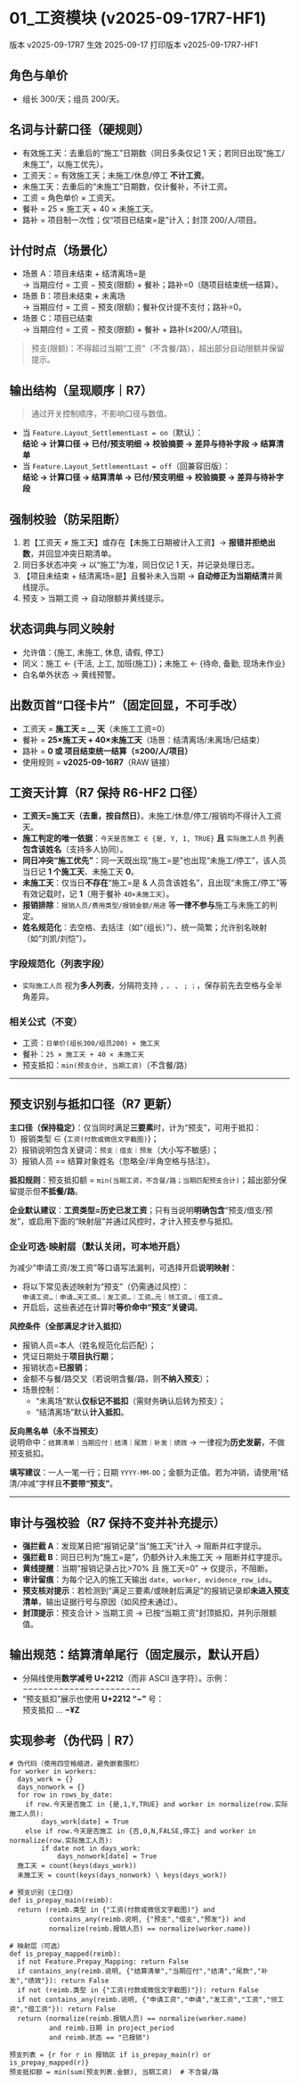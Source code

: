# 01_工资模块 (v2025-09-17R7-HF1)
版本 v2025-09-17R7
生效 2025-09-17
打印版本 v2025-09-17R7-HF1

## 角色与单价
- 组长 300/天；组员 200/天。

## 名词与计薪口径（硬规则）
- 有效施工天：去重后的“施工”日期数（同日多条仅记 1 天；若同日出现“施工/未施工”，以施工优先）。
- 工资天：= 有效施工天；未施工/休息/停工 **不计工资**。
- 未施工天：去重后的“未施工”日期数，仅计餐补，不计工资。
- 工资 = 角色单价 × 工资天。
- 餐补 = 25 × 施工天 + 40 × 未施工天。
- 路补 = 项目制一次性；仅“项目已结束=是”计入；封顶 200/人/项目。

## 计付时点（场景化）
- 场景 A：项目未结束 + 结清离场=是  
  → 当期应付 = 工资 − 预支(限额) + 餐补；路补=0（随项目结束统一结算）。
- 场景 B：项目未结束 + 未离场  
  → 当期应付 = 工资 − 预支(限额)；餐补仅计提不支付；路补=0。
- 场景 C：项目已结束  
  → 当期应付 = 工资 − 预支(限额) + 餐补 + 路补(≤200/人/项目)。

> 预支(限额)：不得超过当期“工资”（不含餐/路），超出部分自动限额并保留提示。

## 输出结构（呈现顺序｜R7）
> 通过开关控制顺序，不影响口径与数值。
- 当 `Feature.Layout_SettlementLast = on`（默认）：  
  **结论 → 计算口径 → 已付/预支明细 → 校验摘要 → 差异与待补字段 → 结算清单**
- 当 `Feature.Layout_SettlementLast = off`（回兼容旧版）：  
  **结论 → 计算口径 → 结算清单 → 已付/预支明细 → 校验摘要 → 差异与待补字段**

## 强制校验（防呆阻断）
1) 若【工资天 ≠ 施工天】或存在【未施工日期被计入工资】→ **报错并拒绝出数**，并回显冲突日期清单。  
2) 同日多状态冲突 → 以“施工”为准，同日仅记 1 天，并记录处理日志。  
3) 【项目未结束 + 结清离场=是】且餐补未入当期 → **自动修正为当期结清**并黄线提示。  
4) 预支 > 当期工资 → 自动限额并黄线提示。

## 状态词典与同义映射
- 允许值：{施工, 未施工, 休息, 请假, 停工}  
- 同义：施工 ← {干活, 上工, 加班(施工)}；未施工 ← {待命, 备勤, 现场未作业}  
- 白名单外状态 → 黄线预警。

## 出数页首“口径卡片”（固定回显，不可手改）
- 工资天 = **施工天 = __ 天**（未施工工资=0）  
- 餐补 = **25×施工天 + 40×未施工天**（场景：结清离场/未离场/已结束）  
- 路补 = **0 或 项目结束统一结算（≤200/人/项目）**  
- 使用规则 = **v2025-09-16R7**（RAW 链接）

## 工资天计算（R7 保持 R6-HF2 口径）
- **工资天=施工天（去重，按自然日）**。未施工/休息/停工/报销均不得计入工资天。
- **施工判定的唯一依据**：`今天是否施工 ∈ {是, Y, 1, TRUE}` **且** `实际施工人员` 列表**包含该姓名**（支持多人协同）。
- **同日冲突“施工优先”**：同一天既出现“施工=是”也出现“未施工/停工”，该人员当日记 **1 个施工天**、未施工天 **0**。
- **未施工天**：仅当日**不存在**“施工=是 & 人员含该姓名”，且出现“未施工/停工”等有效记载时，记 **1**（用于餐补 `40×未施工天`）。
- **报销排除**：`报销人员/费用类型/报销金额/用途` 等**一律不参与**施工与未施工的判定。
- **姓名规范化**：去空格、去括注（如“（组长）”）、统一简繁；允许别名映射（如“刘凯/刘恺”）。

### 字段规范化（列表字段）
- `实际施工人员` 视为**多人列表**，分隔符支持 `,` `，` `、` `;` `；`，保存前先去空格与全半角差异。

### 相关公式（不变）
- 工资：`日单价(组长300/组员200) × 施工天`
- 餐补：`25 × 施工天 + 40 × 未施工天`
- 预支抵扣：`min(预支合计, 当期工资)`（不含餐/路）

---

## 预支识别与抵扣口径（R7 更新）
**主口径（保持稳定）**：仅当同时满足**三要素**时，计为“预支”，可用于抵扣：  
1）报销类型 ∈ {`工资(付款或微信文字截图)`}；  
2）报销说明包含关键词：`预支｜借支｜预发`（大小写不敏感）；  
3）报销人员 == 结算对象姓名（忽略全/半角空格与括注）。  

**抵扣规则**：预支抵扣额 = `min(当期工资，不含餐/路；当期匹配预支合计)`；超出部分保留提示但**不抵餐/路**。

**企业默认建议**：**工资类型=历史已发工资**；只有当说明**明确包含**“预支/借支/预发”，或启用下面的“映射层”并通过风控时，才计入预支参与抵扣。

### 企业可选·映射层（默认关闭，可本地开启）
为减少“申请工资/发工资”等口语写法漏判，可选择开启**说明映射**：  
- 将以下常见表述映射为“预支”（仍需通过风控）：  
  `申请工资…｜申请…天工资…｜发工资…｜工资…元｜领工资…｜借工资…`  
- 开启后，这些表述在计算时**等价命中“预支”关键词**。

**风控条件（全部满足才计入抵扣）**  
- 报销人员=本人（姓名规范化后匹配）；  
- 凭证日期处于**项目执行期**；  
- 报销状态=**已报销**；  
- 金额不与餐/路交叉（若说明含餐/路，则**不纳入预支**）；  
- 场景控制：  
  - “未离场”默认**仅标记不抵扣**（需财务确认后转为预支）；  
  - “结清离场”默认**计入抵扣**。  

**反向黑名单（永不当预支）**  
说明命中：`结算清单｜当期应付｜结清｜尾款｜补发｜绩效` → 一律视为**历史发薪**，不做预支抵扣。

**填写建议**：一人一笔一行；日期 `YYYY-MM-DD`；金额为正值。若为冲销，请使用“结清/冲减”字样且**不要带“预支”**。

---

## 审计与强校验（R7 保持不变并补充提示）
- **强拦截 A**：发现某日把“报销记录”当“施工天”计入 → 阻断并红字提示。  
- **强拦截 B**：同日已判为“施工=是”，仍额外计入未施工天 → 阻断并红字提示。  
- **黄线提醒**：当期“报销记录占比>70% 且 施工天=0” → 仅提示，不阻断。  
- **审计留痕**：为每个记入的施工天输出 `date, worker, evidence_row_ids`。  
- **预支核对提示**：若检测到“满足三要素/或映射后满足”的报销记录却**未进入预支清单**，输出证据行号与原因（如风控未通过）。  
- **封顶提示**：预支合计 > 当期工资 → 已按“当期工资”封顶抵扣，并列示限额值。

## 输出规范：结算清单尾行（固定展示，默认开启）
- 分隔线使用**数学减号 U+2212**（而非 ASCII 连字符）。示例：  
  −−−−−−−−−−−−−−−−−−−−−−−  
- “预支抵扣”展示也使用 **U+2212 “−”** 号：  
  预支抵扣 … **−¥Z**

## 实现参考（伪代码｜R7）
    # 伪代码（使用四空格缩进，避免嵌套围栏）
    for worker in workers:
      days_work = {}
      days_nonwork = {}
      for row in rows_by_date:
        if row.今天是否施工 in {是,1,Y,TRUE} and worker in normalize(row.实际施工人员):
            days_work[date] = True
        else if row.今天是否施工 in {否,0,N,FALSE,停工} and worker in normalize(row.实际施工人员):
            if date not in days_work:
                days_nonwork[date] = True
      施工天 = count(keys(days_work))
      未施工天 = count(keys(days_nonwork) \ keys(days_work))

    # 预支识别（主口径）
    def is_prepay_main(reimb):
      return (reimb.类型 in {"工资(付款或微信文字截图)"} and
              contains_any(reimb.说明, {"预支","借支","预发"}) and
              normalize(reimb.报销人员) == normalize(worker.name))

    # 映射层（可选）
    def is_prepay_mapped(reimb):
      if not Feature.Prepay_Mapping: return False
      if contains_any(reimb.说明, {"结算清单","当期应付","结清","尾款","补发","绩效"}): return False
      if not (reimb.类型 in {"工资(付款或微信文字截图)"}): return False
      if not contains_any(reimb.说明, {"申请工资","申请","发工资","工资","领工资","借工资"}): return False
      return (normalize(reimb.报销人员) == normalize(worker.name)
              and reimb.日期 in project_period
              and reimb.状态 == "已报销")

    预支列表 = {r for r in 报销区 if is_prepay_main(r) or is_prepay_mapped(r)}
    预支抵扣额 = min(sum(预支列表.金额), 当期工资)  # 不含餐/路

